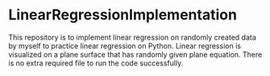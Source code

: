 # LinearRegressionImplementation

This repository is to implement linear regression on randomly created data by myself to practice linear regression on Python. 
Linear regression is visualized on a plane surface that has randomly given plane equation. 
There is no extra required file to run the code successfully. 
